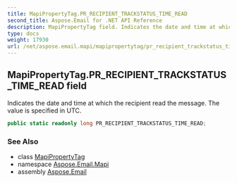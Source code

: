 ```yaml
---
title: MapiPropertyTag.PR_RECIPIENT_TRACKSTATUS_TIME_READ
second_title: Aspose.Email for .NET API Reference
description: MapiPropertyTag field. Indicates the date and time at which the recipient read the message. The value is specified in UTC
type: docs
weight: 17930
url: /net/aspose.email.mapi/mapipropertytag/pr_recipient_trackstatus_time_read/
---
```

## MapiPropertyTag.PR_RECIPIENT_TRACKSTATUS_TIME_READ field

Indicates the date and time at which the recipient read the message. The value is specified in UTC.

```csharp
public static readonly long PR_RECIPIENT_TRACKSTATUS_TIME_READ;
```

### See Also

* class [MapiPropertyTag](../)
* namespace [Aspose.Email.Mapi](../../mapipropertytag/)
* assembly [Aspose.Email](../../../)


